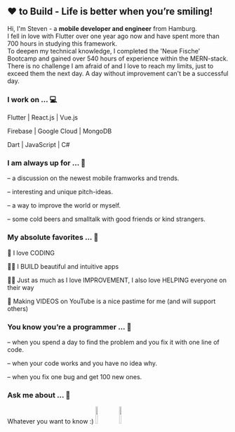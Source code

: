 ## ❤ to Build - Life is better when you’re smiling!

Hi, I'm Steven - a **mobile developer and engineer** from Hamburg.  
I fell in love with Flutter over one year ago now and have spent more than 700 hours in studying this framework.   
To deepen my technical knowledge, I completed the 'Neue Fische' Bootcamp and gained over 540 hours of experience within the MERN-stack.   
There is no challenge I am afraid of and I love to reach my limits, just to exceed them the next day. A day without improvement can't be a successful day.

### I work on ... 💻
Flutter | React.js | Vue.js

Firebase | Google Cloud | MongoDB

Dart | JavaScript | C#

### I am always up for ... 🍻
– a discussion on the newest mobile framworks and trends.

– interesting and unique pitch-ideas.

– a way to improve the world or myself.

– some cold beers and smalltalk with good friends or kind strangers.

### My absolute favorites ... 💖
🦄 I love CODING  

👨‍💻 I BUILD beautiful and intuitive apps  

👨‍🏫 Just as much as I love IMPROVEMENT, I also love HELPING everyone on their way  

🎥 Making VIDEOS on YouTube is a nice pastime for me (and will support others)

### You know you’re a programmer ... 🚀
– when you spend a day to find the problem and you fix it with one line of code.

– when your code works and you have no idea why.

– when you fix one bug and get 100 new ones.

### Ask me about ... 💭
Whatever you want to know :)
<img src="https://www.flaticon.com/svg/static/icons/svg/726/726623.svg" width="10%">  <img src="https://www.flaticon.com/svg/static/icons/svg/216/216554.svg" width="10%">
